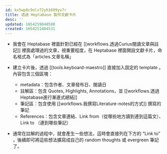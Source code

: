 ```yaml
---
id: kx5wp8c9olv72yh1699yv7r
title: 透過 Heptabase 製作文獻卡片
desc: ''
updated: 1654259040580
created: 1654251404531
---
```


* 我會在 Heptabase 裡面針對已經在 [[workflows.透過Curius閱讀文章與註記]] 裡面處理過的文章，視重要程度，在 Heptabase 裡面開設文獻卡片，命名格式為「articles.文章名稱」
* 建立卡片後，透過 [[tools.keyboard-maestro]] 直接加入固定的 template 。內容包含三個區塊：
  * metadata：包含作者、文章發布日、閱讀日
  * 註解區：包含 Quotes,  Highlights, Annotations，並 [[workflows.透過Heptabase進行漸進式總結]]
  * 筆記區：包含使用 [[workflows.我撰寫Literature-notes的方式]] 撰寫的筆記
  *  References：包含文章連結、Link from（從哪些地方讀到連到這篇文）、Link to （連到哪些筆記）

* 通常在註解的過程中，就會產生一些想法，這時會直接列在下方的 “Link to” ，後續即可將這些想法擴寫成自己的 random thoughts 或 evergreen 筆記了。
